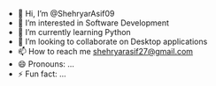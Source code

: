 - 👋 Hi, I’m @ShehryarAsif09
- 👀 I’m interested in Software Development
- 🌱 I’m currently learning Python
- 💞️ I’m looking to collaborate on Desktop applications
- 📫 How to reach me shehryarasif27@gmail.com
- 😄 Pronouns: ...
- ⚡ Fun fact: ...

<!---
ShehryarAsif09/ShehryarAsif09 is a ✨ special ✨ repository because its `README.md` (this file) appears on your GitHub profile.
You can click the Preview link to take a look at your changes.
--->
